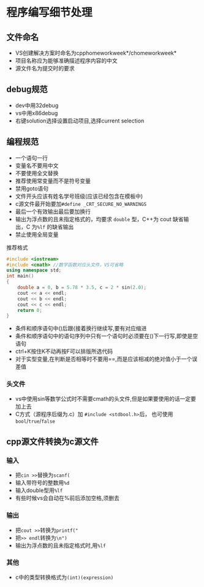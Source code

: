 # 程序编写细节处理

## 文件命名

- VS创建解决方案时命名为cpphomeworkweek*/chomeworkweek*
- 项目名称应为能够准确描述程序内容的中文
- 源文件名为提交时的要求

## debug规范

- dev中用32debug
- vs中用x86debug
- 右键solution选择设置启动项目,选择current selection

## 编程规范

- 一个语句一行
- 变量名不要用中文
- 不要使用全文替换
- 推荐使用常变量而不是符号变量
- 禁用goto语句
- 文件开头应该有姓名学号班级(应该已经包含在模板中)
- c源文件最开始要加`#define _CRT_SECURE_NO_WARNINGS`
- 最后一个有效输出最后要加换行
- 输出为浮点数的且未指定格式的，均要求 `double` 型，C++为 cout 缺省输出，C 为`%lf` 的缺省输出
- 禁止使用全局变量

推荐格式

``` c++
#include <iostream> 
#include <cmath> //数学函数对应头文件，VS可省略 
using namespace std; 
int main() 
{	
    double a = 0, b = 5.78 * 3.5, c = 2 * sin(2.0);
    cout << a << endl;
    cout << b << endl;
    cout << c << endl;
    return 0;
}
```

- 条件和顺序语句中()后跟{接着换行继续写,要有对应缩进
- 条件和顺序语句中的语句序列中只有一个语句时必须要在()下一行写,即使是空语句
- ctrl+K按住K不动再按F可以排版所选代码
- 对于实型变量,在判断是否相等时不要用==,而是应该相减的绝对值小于一个误差值

### 头文件

- vs中使用sin等数学公式时不需要cmath的头文件,但是如果要使用的话一定要加上去
- C方式（源程序后缀为.c）加 `#include <stdbool.h>`后， 也可使用`bool`/`true`/`false`

## cpp源文件转换为c源文件

### 输入

- 把`cin >>`替换为`scanf(`
- 输入带符号的整数用`%d`
- 输入double型用`%lf`
- 有些时候vs会自动在%前后添加空格,须删去

### 输出

- 把`cout >>`转换为`printf("`
- 把`>> endl`转换为`\n")`
- 输出为浮点数的且未指定格式时,用`%lf`

### 其他

- c中的类型转换格式为`(int)(expression)`
